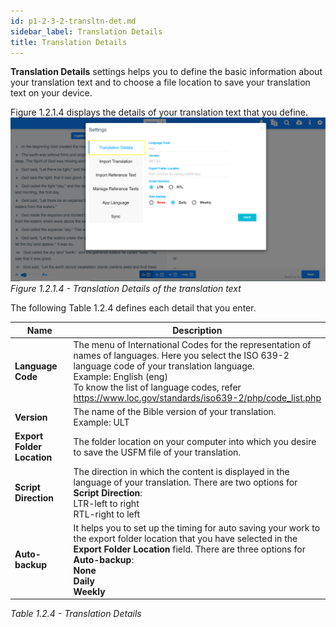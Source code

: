 ```yaml
---
id: p1-2-3-2-transltn-det.md
sidebar_label: Translation Details
title: Translation Details
---
```




**Translation Details** settings helps you to define the basic information about your translation text and to choose a file location to save your translation text on your device.

Figure 1.2.1.4 displays the details of your translation text that you define.
![alt text](../../../../../../static/AutographaLiveImages/Getting_Started/translation-details-fig-1.2.1.4.jpg 'Translation Details of the translation text')
_Figure 1.2.1.4 - Translation Details of the translation text_

The following Table 1.2.4 defines each detail that you enter.

| Name                       | Description                                                                                                                                                                                                                                                                                   |
| -------------------------- | --------------------------------------------------------------------------------------------------------------------------------------------------------------------------------------------------------------------------------------------------------------------------------------------- |
| **Language Code**          | The menu of International Codes for the representation of names of languages. Here you select the ISO 639-2 language code of your translation language. <br/> Example: English (eng) <br/> To know the list of language codes, refer https://www.loc.gov/standards/iso639-2/php/code_list.php |
| **Version**                | The name of the Bible version of your translation. <br/> Example: ULT                                                                                                                                                                                                                         |
| **Export Folder Location** | The folder location on your computer into which you desire to save the USFM file of your translation.                                                                                                                                                                                         |
| **Script Direction**       | The direction in which the content is displayed in the language of your translation. There are two options for **Script Direction**: <br/> LTR-left to right <br/> RTL-right to left                                                                                                          |
| **Auto-backup**            | It helps you to set up the timing for auto saving your work to the export folder location that you have selected in the **Export Folder Location** field. There are three options for **Auto-backup**: <br/> **None <br/> Daily** <br/> **Weekly**                                            |

_Table 1.2.4 - Translation Details_
